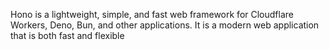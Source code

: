 Hono is a lightweight, simple, and fast web framework for Cloudflare Workers, Deno, Bun, and other applications. It is a modern web application that is both fast and flexible

